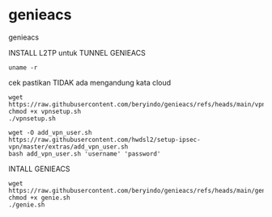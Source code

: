 # genieacs
genieacs

INSTALL L2TP untuk TUNNEL GENIEACS
```
uname -r
```
cek pastikan TIDAK ada mengandung kata cloud

```
wget https://raw.githubusercontent.com/beryindo/genieacs/refs/heads/main/vpnsetup.sh
chmod +x vpnsetup.sh
./vpnsetup.sh
```

```
wget -O add_vpn_user.sh https://raw.githubusercontent.com/hwdsl2/setup-ipsec-vpn/master/extras/add_vpn_user.sh
bash add_vpn_user.sh 'username' 'password'
```


INTALL GENIEACS
```
wget https://raw.githubusercontent.com/beryindo/genieacs/refs/heads/main/genie.sh
chmod +x genie.sh
./genie.sh
```
